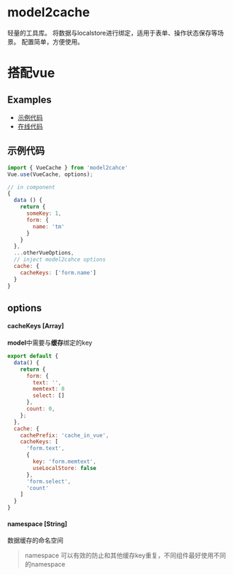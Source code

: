 # model2cache
轻量的工具库。
将数据与localstore进行绑定，适用于表单、操作状态保存等场景。 配置简单，方便使用。 

# 搭配vue
## Examples
- [示例代码](https://github.com/tengmaoqing/vue-cache-data/tree/master/example) 
- [在线代码](https://tengmaoqing.github.io/vue-cache-data/example/index.html)

## 示例代码
```javascript
import { VueCache } from 'model2cahce'
Vue.use(VueCache, options);

// in component
{
  data () {
    return {
      someKey: 1,
      form: {
        name: 'tm'
      }
    }
  },
  ...otherVueOptions,
  // inject model2cahce options
  cache: {
    cacheKeys: ['form.name']
  }
}
```

## options

#### cacheKeys [Array]
**model**中需要与**缓存**绑定的key

```javascript
export default {
  data() {
    return {
      form: {
        text: '',
        memtext: 8
        select: []
      },
      count: 0,
    };
  },
  cache: {
    cachePrefix: 'cache_in_vue',
    cacheKeys: [
      'form.text',
      {
        key: 'form.memtext',
        useLocalStore: false
      },
      'form.select',
      'count'
    ]
  }
}
```

#### namespace [String]
数据缓存的命名空间
> namespace 可以有效的防止和其他缓存key重复，不同组件最好使用不同的namespace
